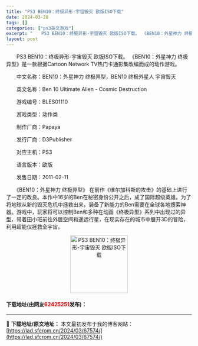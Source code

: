 ```yaml
---
title: "PS3 BEN10：终极异形-宇宙毁灭 欧版ISO下载"
date: 2024-03-28
tags: []
categories: ["ps3英文游戏"]
excerpt: "　　PS3 BEN10：终极异形-宇宙毁灭 欧版ISO下载。 《BEN10：外星神力 终极异型》是一款根据Cartoon Network TV热门卡通影集改编而成的动作游戏。 　　中文名称：BEN10：外星神力 终极异型，BEN10 终极外星人 宇宙毁灭 　　英文名称：Ben 10 Ultimate&hellip;"
layout: post
---
```


 <p>　　PS3 BEN10：终极异形-宇宙毁灭 欧版ISO下载。 《BEN10：外星神力 终极异型》是一款根据Cartoon Network TV热门卡通影集改编而成的动作游戏。</p> <p>　　中文名称：BEN10：外星神力 终极异型，BEN10 终极外星人 宇宙毁灭</p> <p>　　英文名称：Ben 10 Ultimate Alien - Cosmic Destruction</p> <p>　　游戏编号：BLES01110</p> <p>　　游戏类型：动作类</p> <p>　　制作厂商：Papaya</p> <p>　　发行厂商：D3Publisher</p> <p>　　对应主机：PS3</p> <p>　　语言版本：欧版</p> <p>　　发售日期：2011-02-11</p> <p>　　《BEN10：外星神力 终极异型》 在前作《维尔加科斯的攻击》的基础上进行了一定的改良。本作中16岁的Ben在秘密身份公开之后，成了国际超级英雄。为了将地球从新的毁灭危机中拯救出来，装备了新能力的Ben需要在全球各地搜索神器。游戏中，玩家将可以控制Ben和多种在动画《终极异型》系列中出现过的异型，带着田小班前往外层空间和遥远行星，在现实存在的城市中展开3D的冒险，利用超能仪拯救全宇宙。</p> <p align="center"><img align="" border="0" src="https://lad.sfcrom.cn/wp-content/uploads/2024/03/20240328_66051d7618ef3.jpg" width="156" alt="PS3 BEN10：终极异形-宇宙毁灭 欧版ISO下载" /></p> <p><h4>下载地址(由网友<font color="red">62425251</font>发布)：</h4></p> 

---
📖 **下载地址/原文地址：** 本文最初发布于我的博客网站：[https://lad.sfcrom.cn/2024/03/67574/](https://lad.sfcrom.cn/2024/03/67574/)
